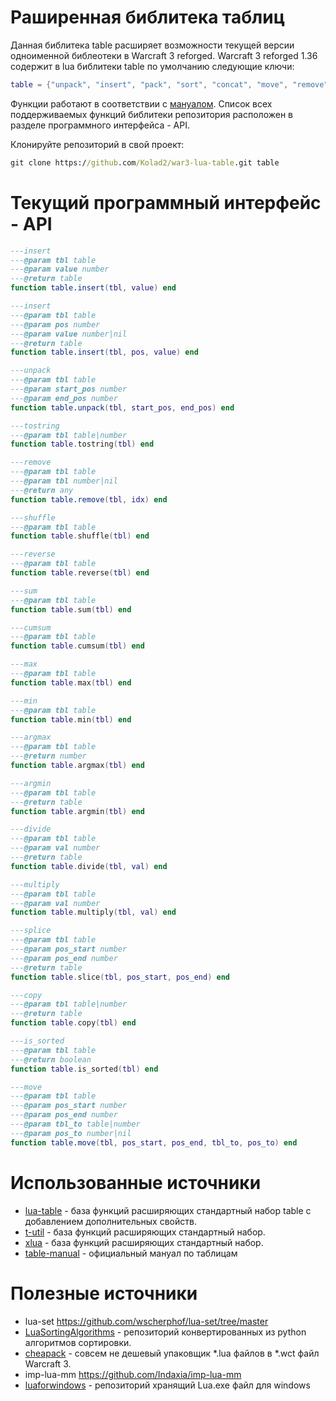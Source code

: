 # Раширенная библитека таблиц
Данная библитека table расширяет возможности текущей версии одноименной библеотеки в Warcraft 3 reforged.
Warcraft 3 reforged 1.36 содержит в lua библитеки table по умолчанию следующие ключи:
```lua
table = {"unpack", "insert", "pack", "sort", "concat", "move", "remove", "unpack"}
```
Функции работают в соответствии с [мануалом](https://www.lua.org/manual/5.4/manual.html#6.6). 
Список всех поддерживаемых функций библитеки репозитория расположен в разделе программного интерфейса - API.

Клонируйте репозиторий в свой проект:
```cmd
git clone https://github.com/Kolad2/war3-lua-table.git table
```



# Текущий программный интерфейс - API
```lua
---insert
---@param tbl table
---@param value number
---@return table
function table.insert(tbl, value) end

---insert
---@param tbl table
---@param pos number
---@param value number|nil
---@return table
function table.insert(tbl, pos, value) end

---unpack
---@param tbl table
---@param start_pos number
---@param end_pos number
function table.unpack(tbl, start_pos, end_pos) end

---tostring
---@param tbl table|number
function table.tostring(tbl) end

---remove
---@param tbl table
---@param tbl number|nil
---@return any
function table.remove(tbl, idx) end

---shuffle
---@param tbl table
function table.shuffle(tbl) end

---reverse
---@param tbl table
function table.reverse(tbl) end

---sum
---@param tbl table
function table.sum(tbl) end

---cumsum
---@param tbl table
function table.cumsum(tbl) end

---max
---@param tbl table
function table.max(tbl) end

---min
---@param tbl table
function table.min(tbl) end

---argmax
---@param tbl table
---@return number
function table.argmax(tbl) end

---argmin
---@param tbl table
---@return table
function table.argmin(tbl) end

---divide
---@param tbl table
---@param val number
---@return table
function table.divide(tbl, val) end

---multiply
---@param tbl table
---@param val number
function table.multiply(tbl, val) end

---splice
---@param tbl table
---@param pos_start number
---@param pos_end number
---@return table
function table.slice(tbl, pos_start, pos_end) end

---copy
---@param tbl table|number
---@return table
function table.copy(tbl) end

---is_sorted
---@param tbl table
---@return boolean
function table.is_sorted(tbl) end

---move
---@param tbl table
---@param pos_start number
---@param pos_end number
---@param tbl_to table|number
---@param pos_to number|nil
function table.move(tbl, pos_start, pos_end, tbl_to, pos_to) end
```

# Использованные источники
- [lua-table](https://github.com/Luca96/lua-table/tree/master) - база функций расширяющих стандартный набор
table c добавлением дополнительных свойств.
- [t-util](https://github.com/loominatrx/t-util/tree/main) - база функций расширяющих стандартный набор.
- [xlua](https://github.com/torch/xlua/tree/master) - база функций расширяющих стандартный набор.
- [table-manual](https://www.lua.org/manual/5.4/manual.html#6.6) - официальный мануал по таблицам

# Полезные источники
- lua-set https://github.com/wscherphof/lua-set/tree/master
- [LuaSortingAlgorithms](https://github.com/DervexDev/LuaSortingAlgorithms) - 
репозиторий конвертированных из python алгоритмов сортировки.
- [cheapack](https://github.com/nazarpunk/cheapack) - 
совсем не дешевый упаковщик *.lua файлов в *.wct файл Warcraft 3.
- imp-lua-mm https://github.com/Indaxia/imp-lua-mm
- [luaforwindows](https://github.com/rjpcomputing/luaforwindows) - 
репозиторий хранящий Lua.exe файл для windows
